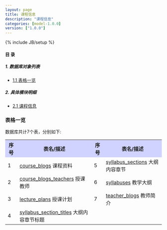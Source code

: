 ```yaml
---
layout: page
title: 课程信息 
description: "课程信息"
categories: [model-1.0.0]
version: ["1.0.0"]
---
```

{% include JB/setup %}

#### 目 录

##### 1. 数据库对象列表
  * [1.1 表格一览](index.html#表格一览)

##### 2. 具体模块明细
* [2.1 课程信息](misc.html)


### 表格一览
数据库共计7个表，分别如下:

<table class="table table-bordered table-striped table-condensed">
  <tr>
    <th style="background-color:#D0D3FF">序号</th>
    <th style="background-color:#D0D3FF">表名/描述</th>
    <th style="background-color:#D0D3FF">序号</th>
    <th style="background-color:#D0D3FF">表名/描述</th>
  </tr>
  <tr>
    <td>1</td>
    <td><a href="misc.html#表格-course_blogs-课程资料">course_blogs</a> 课程资料</td>
    <td>5</td>
    <td><a href="misc.html#表格-syllabus_sections-大纲内容章节">syllabus_sections</a> 大纲内容章节</td>
  </tr>
  <tr>
    <td>2</td>
    <td><a href="misc.html#表格-course_blogs_teachers-授课教师">course_blogs_teachers</a> 授课教师</td>
    <td>6</td>
    <td><a href="misc.html#表格-syllabuses-教学大纲">syllabuses</a> 教学大纲</td>
  </tr>
  <tr>
    <td>3</td>
    <td><a href="misc.html#表格-lecture_plans-授课计划">lecture_plans</a> 授课计划</td>
    <td>7</td>
    <td><a href="misc.html#表格-teacher_blogs-教师简介">teacher_blogs</a> 教师简介</td>
  </tr>
  <tr>
    <td>4</td>
    <td><a href="misc.html#表格-syllabus_section_titles-大纲内容章节标题">syllabus_section_titles</a> 大纲内容章节标题</td>
    <td></td>
    <td></td>
  </tr>
</table>

